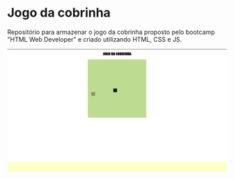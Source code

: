 # Jogo da cobrinha

Repositório para armazenar o jogo da cobrinha proposto pelo bootcamp "HTML Web Developer" e criado utilizando HTML, CSS e JS.

![Exemplo](gif-jogo-cobrinha.gif)
